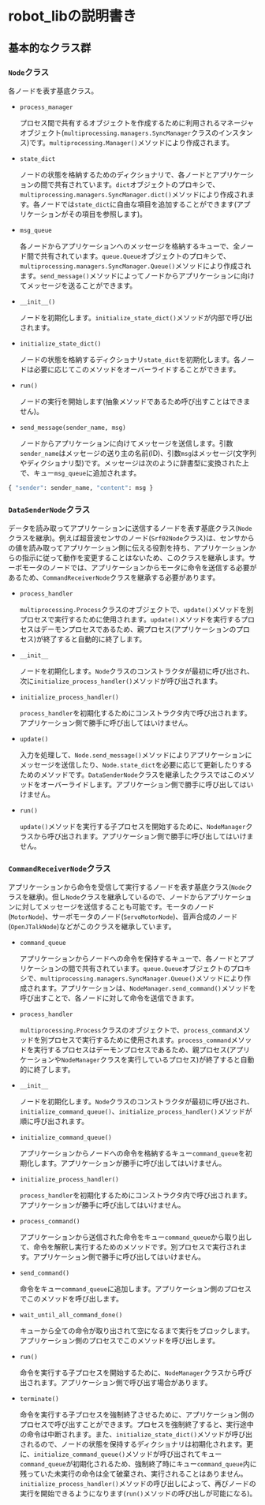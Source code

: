 
# robot\_libの説明書き

## 基本的なクラス群

### `Node`クラス

各ノードを表す基底クラス。

- `process_manager`

    プロセス間で共有するオブジェクトを作成するために利用されるマネージャオブジェクト(`multiprocessing.managers.SyncManager`クラスのインスタンス)です。`multiprocessing.Manager()`メソッドにより作成されます。

- `state_dict`

    ノードの状態を格納するためのディクショナリで、各ノードとアプリケーションの間で共有されています。`dict`オブジェクトのプロキシで、`multiprocessing.managers.SyncManager.dict()`メソッドにより作成されます。各ノードでは`state_dict`に自由な項目を追加することができます(アプリケーションがその項目を参照します)。

- `msg_queue`

    各ノードからアプリケーションへのメッセージを格納するキューで、全ノード間で共有されています。`queue.Queue`オブジェクトのプロキシで、`multiprocessing.managers.SyncManager.Queue()`メソッドにより作成されます。`send_message()`メソッドによってノードからアプリケーションに向けてメッセージを送ることができます。

- `__init__()`

    ノードを初期化します。`initialize_state_dict()`メソッドが内部で呼び出されます。

- `initialize_state_dict()`

    ノードの状態を格納するディクショナリ`state_dict`を初期化します。各ノードは必要に応じてこのメソッドをオーバーライドすることができます。

- `run()`

    ノードの実行を開始します(抽象メソッドであるため呼び出すことはできません)。

- `send_message(sender_name, msg)`

    ノードからアプリケーションに向けてメッセージを送信します。引数`sender_name`はメッセージの送り主の名前(ID)、引数`msg`はメッセージ(文字列やディクショナリ型)です。メッセージは次のように辞書型に変換された上で、キュー`msg_queue`に追加されます。

```python
{ "sender": sender_name, "content": msg }
```

### `DataSenderNode`クラス

データを読み取ってアプリケーションに送信するノードを表す基底クラス(`Node`クラスを継承)。例えば超音波センサのノード(`Srf02Node`クラス)は、センサからの値を読み取ってアプリケーション側に伝える役割を持ち、アプリケーションからの指示に従って動作を変更することはないため、このクラスを継承します。サーボモータのノードでは、アプリケーションからモータに命令を送信する必要があるため、`CommandReceiverNode`クラスを継承する必要があります。

- `process_handler`

    `multiprocessing.Process`クラスのオブジェクトで、`update()`メソッドを別プロセスで実行するために使用されます。`update()`メソッドを実行するプロセスはデーモンプロセスであるため、親プロセス(アプリケーションのプロセス)が終了すると自動的に終了します。

- `__init__`

    ノードを初期化します。`Node`クラスのコンストラクタが最初に呼び出され、次に`initialize_process_handler()`メソッドが呼び出されます。

- `initialize_process_handler()`

    `process_handler`を初期化するためにコンストラクタ内で呼び出されます。アプリケーション側で勝手に呼び出してはいけません。

- `update()`

    入力を処理して、`Node.send_message()`メソッドによりアプリケーションにメッセージを送信したり、`Node.state_dict`を必要に応じて更新したりするためのメソッドです。`DataSenderNode`クラスを継承したクラスではこのメソッドをオーバーライドします。アプリケーション側で勝手に呼び出してはいけません。

- `run()`

    `update()`メソッドを実行する子プロセスを開始するために、`NodeManager`クラスから呼び出されます。アプリケーション側で勝手に呼び出してはいけません。

### `CommandReceiverNode`クラス

アプリケーションから命令を受信して実行するノードを表す基底クラス(`Node`クラスを継承)。但し`Node`クラスを継承しているので、ノードからアプリケーションに対してメッセージを送信することも可能です。モータのノード(`MotorNode`)、サーボモータのノード(`ServoMotorNode`)、音声合成のノード(`OpenJTalkNode`)などがこのクラスを継承しています。

- `command_queue`

    アプリケーションからノードへの命令を保持するキューで、各ノードとアプリケーションの間で共有されています。`queue.Queue`オブジェクトのプロキシで、`multiprocessing.managers.SyncManager.Queue()`メソッドにより作成されます。アプリケーションは、`NodeManager.send_command()`メソッドを呼び出すことで、各ノードに対して命令を送信できます。

- `process_handler`

    `multiprocessing.Process`クラスのオブジェクトで、`process_command`メソッドを別プロセスで実行するために使用されます。`process_command`メソッドを実行するプロセスはデーモンプロセスであるため、親プロセス(アプリケーションや`NodeManager`クラスを実行しているプロセス)が終了すると自動的に終了します。

- `__init__`

    ノードを初期化します。`Node`クラスのコンストラクタが最初に呼び出され、`initialize_command_queue()`、`initialize_process_handler()`メソッドが順に呼び出されます。

- `initialize_command_queue()`
    
    アプリケーションからノードへの命令を格納するキュー`command_queue`を初期化します。アプリケーションが勝手に呼び出してはいけません。

- `initialize_process_handler()`

    `process_handler`を初期化するためにコンストラクタ内で呼び出されます。アプリケーションが勝手に呼び出してはいけません。

- `process_command()`
    
    アプリケーションから送信された命令をキュー`command_queue`から取り出して、命令を解釈し実行するためのメソッドです。別プロセスで実行されます。アプリケーション側で勝手に呼び出してはいけません。

- `send_command()`

    命令をキュー`command_queue`に追加します。アプリケーション側のプロセスでこのメソッドを呼び出します。

- `wait_until_all_command_done()`
    
    キューから全ての命令が取り出されて空になるまで実行をブロックします。アプリケーション側のプロセスでこのメソッドを呼び出します。

- `run()`

    命令を実行する子プロセスを開始するために、`NodeManager`クラスから呼び出されます。アプリケーション側で呼び出す場合があります。

- `terminate()`

    命令を実行する子プロセスを強制終了させるために、アプリケーション側のプロセスで呼び出すことができます。プロセスを強制終了すると、実行途中の命令は中断されます。また、`initialize_state_dict()`メソッドが呼び出されるので、ノードの状態を保持するディクショナリは初期化されます。更に、`initialize_command_queue()`メソッドが呼び出されてキュー`command_queue`が初期化されるため、強制終了時にキュー`command_queue`内に残っていた未実行の命令は全て破棄され、実行されることはありません。`initialize_process_handler()`メソッドの呼び出しによって、再びノードの実行を開始できるようになります(`run()`メソッドの呼び出しが可能になる)。


